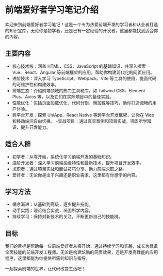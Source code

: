 # 前端爱好者学习笔记介绍

欢迎来到前端爱好者学习笔记！这是一个专为热爱前端开发的学习者和从业者打造的知识宝库，无论你是初学者，还是已有一定经验的开发者，这里都能找到适合你的内容。

## 主要内容

-   核心技术栈：涵盖 HTML、CSS、JavaScript 的基础知识，并深入探索 Vue、React、Angular 等前端框架的应用，帮助你构建现代化的网页应用。
-   进阶技术：深入学习 TypeScript、Webpack、Vite 等工具的使用，提高代码的可维护性和构建效率。
-   前端生态：介绍前端领域的热门工具和库，如 Tailwind CSS、Element Plus、Axios 等，以及它们在实际项目中的最佳实践。
-   性能优化：包括页面加载优化、代码分割、懒加载等技巧，助你打造流畅的用户体验。
-   跨平台开发：探索 UniApp、React Native 等跨平台开发框架，让你在 Web 和移动端间自由切换。 -实战项目：通过真实案例和项目实战，巩固所学知识，提升开发能力。

## 适合人群

-   初学者：从零开始，系统化学习前端开发的基础知识。
-   进阶开发者：深入学习前端高级特性和最新技术，提升项目开发效率。
-   求职者：通过项目实战和面试技巧分享，助力前端求职之路。
-   爱好者：无论你是出于兴趣还是职业需求，这里都有你想学的内容。

## 学习方法

-   循序渐进：从基础到高级，逐步提升技能。
-   动手实践：理论结合实战，巩固所学内容。
-   持续学习：保持对新技术的关注，不断更新自己的技能树。

## 目标

我们的目标是帮助每一位前端爱好者从零开始，通过持续学习和实践，成长为具备全面技能的前端开发工程师。无论是构建炫酷的网页效果，还是开发高性能的应用程序，这里都能为你提供所需的知识与指导。

一起探索前端的世界，让代码改变生活吧！
